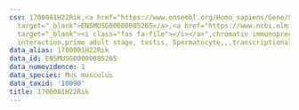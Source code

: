 ```yaml
---
csv: 1700081H22Rik,<a href="https://www.ensembl.org/Homo_sapiens/Gene/Summary?db=core;g=ENSMUSG00000085265"
  target="_blank">ENSMUSG00000085265</a>,<a href="https://www.ncbi.nlm.nih.gov/pubmed/25450459"
  target="_blank"><i class="fas fa-file"></i></a>",chromatin immunoprecipitation assay,direct
  interaction,prime adult stage, testis, Spermatocyte,,,transcriptional regulation,
data_alias: 1700081H22Rik
data_id: ENSMUSG00000085265
data_numevidence: 1
data_species: Mus musculus
data_taxid: '10090'
title: 1700081H22Rik
---
```


